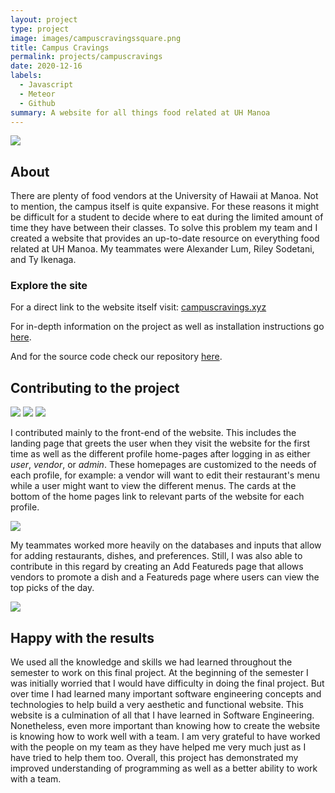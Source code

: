 ```yaml
---
layout: project
type: project
image: images/campuscravingssquare.png
title: Campus Cravings
permalink: projects/campuscravings
date: 2020-12-16
labels:
  - Javascript
  - Meteor
  - Github
summary: A website for all things food related at UH Manoa
---
```


<img class="ui large rounded image" src="../images/campuscravingslanding.jpg">

## About 

There are plenty of food vendors at the University of Hawaii at Manoa. Not to mention, the campus itself is quite expansive. For these reasons it might be difficult for a student to decide where to eat during the limited amount of time they have between their classes. To solve this problem my team and I created a website that provides an up-to-date resource on everything food related at UH Manoa. My teammates were Alexander Lum, Riley Sodetani, and Ty Ikenaga. 

### Explore the site

For a direct link to the website itself visit: [campuscravings.xyz](https://campuscravings.xyz/#/)

For in-depth information on the project as well as installation instructions go [here](https://campus-cravings.github.io/).

And for the source code check our repository [here](https://github.com/campus-cravings/campus-cravings).

## Contributing to the project

<div class="ui small rounded images">
  <img class="ui image" src="../images/campuscravingsuser.jpg">
  <img class="ui image" src="../images/campuscravingsvendor.png">
  <img class="ui image" src="../images/campuscravingsadmin.jpg">
</div>

I contributed mainly to the front-end of the website. This includes the landing page that greets the user when they visit the website for the first time as well as the different profile home-pages after logging in as either *user*, *vendor*, or *admin*. These homepages are customized to the needs of each profile, for example: a vendor will want to edit their restaurant's menu while a user might want to view the different menus. The cards at the bottom of the home pages link to relevant parts of the website for each profile. 

<img class="ui medium right floated rounded image" src="../images/campuscravingsfeatured.jpg">

My teammates worked more heavily on the databases and inputs that allow for adding restaurants, dishes, and preferences. Still, I was also able to contribute in this regard by creating an Add Featureds page that allows vendors to promote a dish and a Featureds page where users can view the top picks of the day. 

<img class="ui medium centered rounded image" src="../images/campuscravingsaddfeatured.png">

## Happy with the results

We used all the knowledge and skills we had learned throughout the semester to work on this final project. At the beginning of the semester I was initially worried that I would have difficulty in doing the final project. But over time I had learned many important software engineering concepts and technologies to help build a very aesthetic and functional website. This website is a culmination of all that I have learned in Software Engineering. Nonetheless, even more important than knowing how to create the website is knowing how to work well with a team. I am very grateful to have worked with the people on my team as they have helped me very much just as I have tried to help them too. Overall, this project has demonstrated my improved understanding of programming as well as a better ability to work with a team.